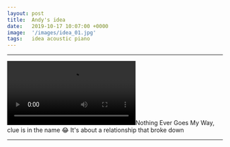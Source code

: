 ```yaml
---
layout: post
title:  Andy's idea
date:   2019-10-17 10:07:00 +0000
image:  '/images/idea_01.jpg'
tags:   idea acoustic piano
---
```


***

<div class="myDiv"><video controls><source src="/images/videos/andy_01.mp4" type="video/mp4"></video>Nothing Ever Goes My Way, clue is in the name 😂 It's about a relationship that broke down</div>

***